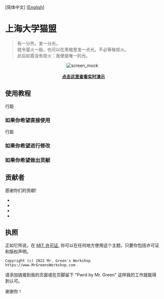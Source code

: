 [简体中文] [[English](https://github.com/MrGreensWorkshop/MrGreen-JekyllTheme/blob/main/README.md#readme)]

# 上海大学猫盟 


> 有一分热，发一分光，<br>
> 就令萤火一般，也可以在黑暗里发一点光，不必等候炬火。<br>
> 此后如竟没有炬火：我便是唯一的光。<br>

<!-- readme -->


<div align="center">
  <img src="https://jekyll-theme-mrgreen-demo.mrgreensworkshop.com/assets/img/posts/mock1.jpg" max-height="500" alt="screen_mock">
  <br><br>
  <a href="https://jekyll-theme-mrgreen-demo.mrgreensworkshop.com/zh" style="font-weight: bold;" >点击这里查看实时演示</a>
</div>


## 使用教程
行距

### 如果你希望直接使用
行距

### 如果你希望进行修改

### 如果你希望做出贡献




## 贡献者

感谢你们的贡献!

- 
- 
- 
- 

## 执照

正如它所说，在 [MIT 许可证](https://github.com/MrGreensWorkshop/MrGreen-JekyllTheme/blob/main/LICENSE.txt), 你可以在任何地方使用这个主题，只要你包括许可证和版权声明。

`Copyright (c) 2022 Mr. Green's Workshop https://www.MrGreensWorkshop.com`

请添加链接到我的页面或在页脚留下 "Pwrd by Mr. Green" 这样我的工作就能得到认可。

谢谢你！